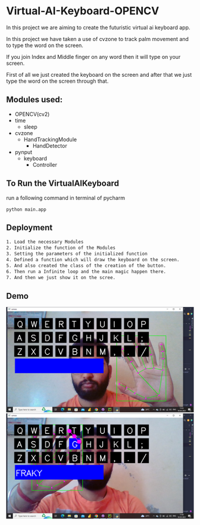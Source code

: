 # Virtual-AI-Keyboard-OPENCV

In this project we are aiming to create the futuristic virtual ai keyboard app.

In this project we have taken a use of cvzone to track palm movement and to type the word on the screen.

If you join Index and Middle finger on any word then it will type on your screen.

First of all we just created the keyboard on the screen and after that we just type the word on the screen through that.

## Modules used:
* OPENCV(cv2)
* time
    * sleep
* cvzone
    * HandTrackingModule
        * HandDetector
* pynput
    * keyboard
        * Controller

## To Run the VirtualAIKeyboard
run a following command in terminal of pycharm
```
python main.app
```
## Deployment
```
1. Load the necessary Modules
2. Initialize the function of the Modules
3. Setting the parameters of the initialized function
4. Defined a function which will draw the keyboard on the screen.
5. And also created the class of the creation of the button.
6. Then run a Infinite loop and the main magic happen there.
7. And then we just show it on the scree.
```


## Demo

![App Screenshot](https://raw.githubusercontent.com/Franky-Saxena/Virtual-AI-Keyboard-OPENCV/main/Untitled1.png)
![App Screenshot](https://raw.githubusercontent.com/Franky-Saxena/Virtual-AI-Keyboard-OPENCV/main/Untitled2.png)
